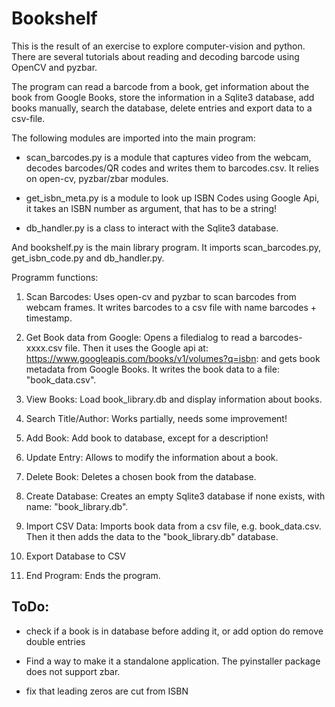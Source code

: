 # Bookshelf

This is the result of an exercise to explore computer-vision and python.
There are several tutorials about reading and decoding barcode using OpenCV
and pyzbar.

The program can read a barcode from a book, get information about the book
from Google Books, store the information in a Sqlite3 database, add books
manually, search the database, delete entries and export data to a csv-file.

The following modules are imported into the main program:

- scan_barcodes.py is a module that captures video from the webcam, decodes
barcodes/QR codes and writes them to barcodes.csv. It relies on open-cv,
pyzbar/zbar modules.

- get_isbn_meta.py is a module to look up ISBN Codes using Google Api,
it takes an ISBN number as argument, that has to be a string!

- db_handler.py is a class to interact with the Sqlite3 database.

And bookshelf.py is the main library program. It imports scan_barcodes.py, get_isbn_code.py and db_handler.py.

Programm functions:

1. Scan Barcodes: Uses open-cv and pyzbar to scan barcodes from webcam frames.
   It writes barcodes to a csv file with name barcodes + timestamp.

2. Get Book data from Google: Opens a filedialog to read a barcodes-xxxx.csv
   file. Then it uses the Google api at:
   https://www.googleapis.com/books/v1/volumes?q=isbn:
   and gets book metadata from Google Books. It writes the book data to a file:
   "book_data.csv".

3. View Books: Load book_library.db and display information about books.

4. Search Title/Author: Works partially, needs some improvement!

5. Add Book: Add book to database, except for a description!

6. Update Entry: Allows to modify the information about a book.

7. Delete Book: Deletes a chosen book from the database.

8. Create Database: Creates an empty Sqlite3 database if none exists, with
   name: "book_library.db".

9. Import CSV Data: Imports book data from a csv file, e.g. book_data.csv.
   Then it then adds the data to the "book_library.db" database.

10. Export Database to CSV

11. End Program: Ends the program.

## ToDo:

- check if a book is in database before adding it, or add option do remove double entries

- Find a way to make it a standalone application. The pyinstaller package does not support zbar.

- fix that leading zeros are cut from ISBN

